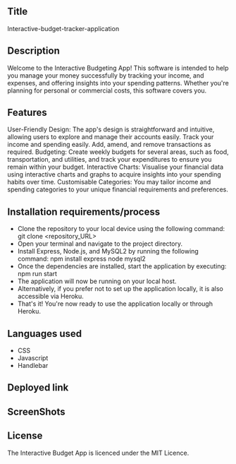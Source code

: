 ## Title 
Interactive-budget-tracker-application
## Description 
Welcome to the Interactive Budgeting App! This software is intended to help you manage your money successfully by tracking your income, and expenses, and offering insights into your spending patterns. Whether you're planning for personal or commercial costs, this software covers you.

## Features
User-Friendly Design: The app's design is straightforward and intuitive, allowing users to explore and manage their accounts easily.
Track your income and spending easily. Add, amend, and remove transactions as required.
Budgeting: Create weekly budgets for several areas, such as food, transportation, and utilities, and track your expenditures to ensure you remain within your budget.
Interactive Charts: Visualise your financial data using interactive charts and graphs to acquire insights into your spending habits over time.
Customisable Categories: You may tailor income and spending categories to your unique financial requirements and preferences.

## Installation requirements/process
- Clone the repository to your local device using the following command:
git clone <repository_URL>
- Open your terminal and navigate to the project directory.
- Install Express, Node.js, and MySQL2 by running the following command: npm install express node mysql2
- Once the dependencies are installed, start the application by executing: npm run start
- The application will now be running on your local host.
- Alternatively, if you prefer not to set up the application locally, it is also accessible via Heroku.
- That's it! You're now ready to use the application locally or through Heroku.


## Languages used 
- CSS
- Javascript
- Handlebar

## Deployed link 


## ScreenShots 



## License
The Interactive Budget App is licenced under the MIT Licence.

